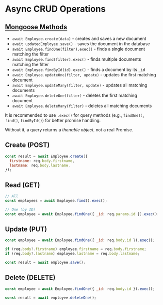# Async CRUD Operations

## [Mongoose Methods](https://mongoosejs.com/docs/api/query.html)

- `await Employee.create(data)` - creates and saves a new document
- `await updatedEmployee.save()` - saves the document in the database
- `await Employee.findOne(filter).exec()` - finds a single document matching the filter
- `await Employee.find(filter).exec()` - finds multiple documents matching the filter
- `await Employee.findById(id).exec()` - finds a document by its `_id`
- `await Employee.updateOne(filter, update)` - updates the first matching document
- `await Employee.updateMany(filter, update)` - updates all matching documents
- `await Employee.deleteOne(filter)` - deletes the first matching document
- `await Employee.deleteMany(filter)` - deletes all matching documents

It is recommended to use `.exec()` for query methods (e.g., `findOne()`, `find()`, `findById()`) for better promise handling.

Without it, a query returns a _thenable object_, not a real Promise.

## Create (POST)

```javascript
const result = await Employee.create({
  firstname: req.body.firstname,
  lastname: req.body.lastname,
});
```

## Read (GET)

```javascript
// All
const employees = await Employee.find().exec();

// One (by ID)
const employee = await Employee.findOne({ _id: req.params.id }).exec();
```

## Update (PUT)

```javascript
const employee = await Employee.findOne({ _id: req.body.id }).exec();

if (req.body?.firstname) employee.firstname = req.body.firstname;
if (req.body?.lastname) employee.lastname = req.body.lastname;

const result = await employee.save();
```

## Delete (DELETE)

```javascript
const employee = await Employee.findOne({ _id: req.body.id }).exec();

const result = await employee.deleteOne();
```
